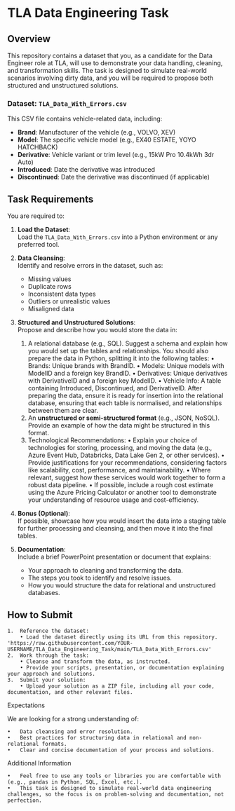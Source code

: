 # TLA Data Engineering Task

## Overview

This repository contains a dataset that you, as a candidate for the Data Engineer role at TLA, will use to demonstrate your data handling, cleaning, and transformation skills. The task is designed to simulate real-world scenarios involving dirty data, and you will be required to propose both structured and unstructured solutions.

### Dataset: `TLA_Data_With_Errors.csv`

This CSV file contains vehicle-related data, including:
- **Brand**: Manufacturer of the vehicle (e.g., VOLVO, XEV)
- **Model**: The specific vehicle model (e.g., EX40 ESTATE, YOYO HATCHBACK)
- **Derivative**: Vehicle variant or trim level (e.g., 15kW Pro 10.4kWh 3dr Auto)
- **Introduced**: Date the derivative was introduced
- **Discontinued**: Date the derivative was discontinued (if applicable)

## Task Requirements

You are required to:

1. **Load the Dataset**:  
   Load the `TLA_Data_With_Errors.csv` into a Python environment or any preferred tool.

2. **Data Cleansing**:  
   Identify and resolve errors in the dataset, such as:
   - Missing values
   - Duplicate rows
   - Inconsistent data types
   - Outliers or unrealistic values
   - Misaligned data

3. **Structured and Unstructured Solutions**:  
   Propose and describe how you would store the data in:
   1.	A relational database (e.g., SQL). Suggest a schema and explain how you would set up the tables and relationships. You should also prepare the data in Python, splitting it into the following tables:
	•	Brands: Unique brands with BrandID.
	•	Models: Unique models with ModelID and a foreign key BrandID.
	•	Derivatives: Unique derivatives with DerivativeID and a foreign key ModelID.
	•	Vehicle Info: A table containing Introduced, Discontinued, and DerivativeID.
   After preparing the data, ensure it is ready for insertion into the relational database, ensuring that each table is normalised, and relationships between them are clear.
   2. An **unstructured or semi-structured format** (e.g., JSON, NoSQL). Provide an example of how the data might be structured in this format.
   3. Technological Recommendations:
	•	Explain your choice of technologies for storing, processing, and moving the data (e.g., Azure Event Hub, Databricks, Data Lake Gen 2, or other services).
	•	Provide justifications for your recommendations, considering factors like scalability, cost, performance, and maintainability.
	•	Where relevant, suggest how these services would work together to form a robust data pipeline.
	•	If possible, include a rough cost estimate using the Azure Pricing Calculator or another tool to demonstrate your understanding of resource usage and cost-efficiency.

4. **Bonus (Optional)**:  
   If possible, showcase how you would insert the data into a staging table for further processing and cleansing, and then move it into the final tables.

5. **Documentation**:  
   Include a brief PowerPoint presentation or document that explains:
   - Your approach to cleaning and transforming the data.
   - The steps you took to identify and resolve issues.
   - How you would structure the data for relational and unstructured databases.

## How to Submit

	1.	Reference the dataset:
		• Load the dataset directly using its URL from this repository.
   	'https://raw.githubusercontent.com/YOUR-USERNAME/TLA_Data_Engineering_Task/main/TLA_Data_With_Errors.csv'
	2.	Work through the task:
		• Cleanse and transform the data, as instructed.
		• Provide your scripts, presentation, or documentation explaining your approach and solutions.
	3.	Submit your solution:
		• Upload your solution as a ZIP file, including all your code, documentation, and other relevant files.

Expectations

We are looking for a strong understanding of:

	•	Data cleansing and error resolution.
	•	Best practices for structuring data in relational and non-relational formats.
	•	Clear and concise documentation of your process and solutions.

Additional Information

	•	Feel free to use any tools or libraries you are comfortable with (e.g., pandas in Python, SQL, Excel, etc.).
	•	This task is designed to simulate real-world data engineering challenges, so the focus is on problem-solving and documentation, not perfection.

